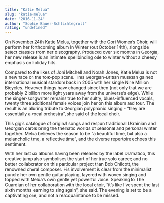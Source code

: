 ```yaml
---
title: "Katie Melua"
slug: "katie-melua"
date: "2016-11-24"
author: "Sophie Bauer-Schlichtegroll"
rating: "undefined"
---
```


On November 24th Katie Melua, together with the Gori Women’s Choir, will perform her forthcoming album In Winter (out October 14th)_,_ alongside select classics from her discography. Produced over six months in Georgia, her new release is an intimate, spellbinding ode to winter without a cheesy emphasis on holiday hits.

Compared to the likes of Joni Mitchell and Norah Jones, Katie Melua is not a new face on the folk-pop scene. This Georgian-British musician gained international musical stardom back in 2005 with her single Nine Million Bicycles. However things have changed since then (not only that we are probably 2 billion more light years away from the universe’s edge). While the singer-songwriter remains true to her sultry, blues-influenced vocals, twenty three additional female voices join her on this album and tour. The result is an alluring tribute to Georgian polyphonic singing - “they are essentially a vocal orchestra”, she said of the local choir.

This gig’s catalogue of original songs and respun traditional Ukrainian and Georgian carols bring the thematic worlds of seasonal and personal winter together. Melua believes the season to be “a beautiful time, but also a melancholic time, a reflective time”, and the diverse repertoire echoes this sentiment.

With her last six albums having been released by the label Dramatico, this creative jump also symbolises the start of her true solo career; and no better collaborator on this particular project than Bob Chilcott, the renowned choral composer. His involvement is clear from the minimalist punch: her own gentle guitar playing, layered with woven singing and topped with Melua’s own gentle yet powerful voice. Speaking to The Guardian of her collaboration with the local choir, “it’s like I’ve spent the last sixth months learning to sing again”, she said. The evening is set to be a captivating one, and not a reacquaintance to be missed.
